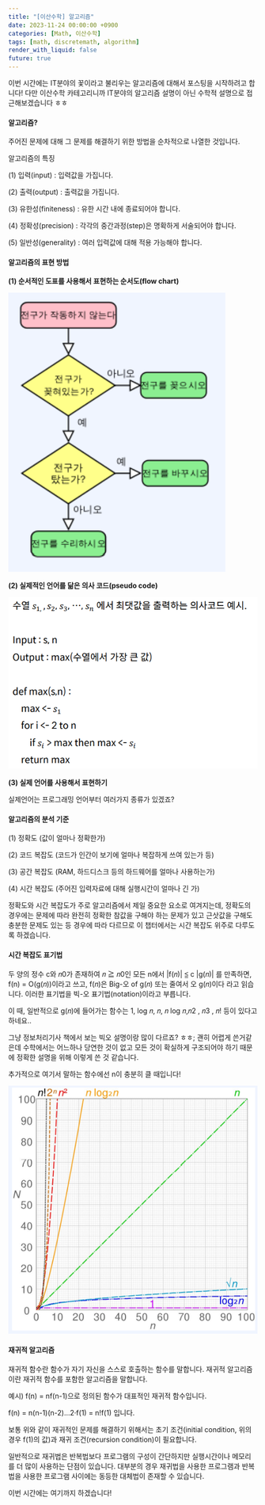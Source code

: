 ```yaml
---
title: "[이산수학] 알고리즘"
date: 2023-11-24 00:00:00 +0900
categories: [Math, 이산수학]
tags: [math, discretemath, algorithm]
render_with_liquid: false
future: true
---
```


이번 시간에는 IT분야의 꽃이라고 불리우는 알고리즘에 대해서 포스팅을 시작하려고 합니다! 다만 이산수학 카테고리니까 IT분야의 알고리즘 설명이 아닌 수학적 설명으로 접근해보겠습니다 ㅎㅎ

#### **알고리즘?**

주어진 문제에 대해 그 문제를 해결하기 위한 방법을 순차적으로 나열한 것입니다.

알고리즘의 특징

(1) 입력(input) : 입력값을 가집니다.

(2) 출력(output) : 출력값을 가집니다.

(3) 유한성(finiteness) : 유한 시간 내에 종료되어야 합니다.

(4) 정확성(precision) : 각각의 중간과정(step)은 명확하게 서술되어야 합니다.

(5) 일반성(generality) : 여러 입력값에 대해 적용 가능해야 합니다.

#### **알고리즘의 표현 방법**

**(1) 순서적인 도표를 사용해서 표현하는 순서도(flow chart)**

![Desktop View](/assets/img/Math/Discrete-Math/Algorithm/1.png)

**(2) 실제적인 언어를 닮은 의사 코드(pseudo code)**

![Desktop View](/assets/img/Math/Discrete-Math/Algorithm/2.png)

**(3) 실제 언어를 사용해서 표현하기**

실제언어는 프로그래밍 언어부터 여러가지 종류가 있겠죠?

#### **알고리즘의 분석 기준**

(1) 정확도 (값이 얼마나 정확한가)

(2) 코드 복잡도 (코드가 인간이 보기에 얼마나 복잡하게 쓰여 있는가 등)

(3) 공간 복잡도 (RAM, 하드디스크 등의 하드웨어를 얼마나 사용하는가)

(4) 시간 복잡도 (주어진 입력자료에 대해 실행시간이 얼마나 긴 가)

정확도와 시간 복잡도가 주로 알고리즘에서 제일 중요한 요소로 여겨지는데, 정확도의 경우에는 문제에 따라 완전히 정확한 참값을 구해야 하는 문제가 있고 근삿값을 구해도 충분한 문제도 있는 등 경우에 따라 다르므로 이 챕터에서는 시간 복잡도 위주로 다루도록 하겠습니다.

#### **시간 복잡도 표기법**

두 양의 정수 c와 𝑛0가 존재하여 𝑛 ≧ 𝑛0인 모든 n에서 |f(𝑛)| ≦ c |g(𝑛)| 를 만족하면, f(n) = O(g(𝑛))이라고 쓰고, f(𝑛)은 Big-오 of g(𝑛) 또는 줄여서 오 g(𝑛)이다 라고 읽습니다. 이러한 표기법을 빅-오 표기법(notation)이라고 부릅니다.

이 때, 일반적으로 g(𝑛)에 들어가는 함수는 1, log 𝑛, 𝑛, 𝑛 log 𝑛,𝑛2 , 𝑛3 , 𝑛! 등이 있다고 하네요..

그냥 정보처리기사 책에서 보는 빅오 설명이랑 많이 다르죠? ㅎㅎ; 괜히 어렵게 쓴거같은데 수학에서는 어느하나 당연한 것이 없고 모든 것이 확실하게 구조되어야 하기 때문에 정확한 설명을 위해 이렇게 쓴 것 같습니다. 

추가적으로 여기서 말하는 함수에선 n이 충분히 클 때입니다!

![Desktop View](/assets/img/Math/Discrete-Math/Algorithm/3.png)

#### **재귀적 알고리즘**

재귀적 함수란 함수가 자기 자신을 스스로 호출하는 함수를 말합니다. 재귀적 알고리즘이란 재귀적 함수를 포함한 알고리즘을 말합니다.

예시) f(n) = nf(n-1)으로 정의된 함수가 대표적인 재귀적 함수입니다.

f(n) = n(n-1)(n-2)…2‧f(1) = n!f(1) 입니다.

보통 위와 같이 재귀적인 문제를 해결하기 위해서는 초기 조건(initial condition, 위의 경우 f(1)의 값)과 재귀 조건(recursion condition)이 필요합니다.

일반적으로 재귀법은 반복법보다 프로그램의 구성이 간단하지만 실행시간이나 메모리를 더 많이 사용하는 단점이 있습니다. 대부분의 경우 재귀법을 사용한 프로그램과 반복법을 사용한 프로그램 사이에는 동등한 대체법이 존재할 수 있습니다.

이번 시간에는 여기까지 하겠습니다!